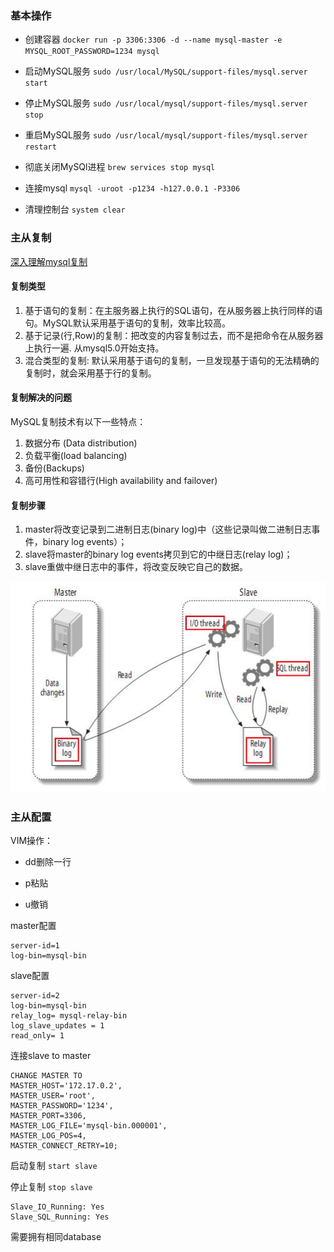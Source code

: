 
### 基本操作
* 创建容器  `docker run -p 3306:3306 -d --name mysql-master -e MYSQL_ROOT_PASSWORD=1234 mysql`
  
* 启动MySQL服务 `sudo /usr/local/MySQL/support-files/mysql.server start`

* 停止MySQL服务 `sudo /usr/local/mysql/support-files/mysql.server stop`

* 重启MySQL服务 `sudo /usr/local/mysql/support-files/mysql.server restart`

* 彻底关闭MySQl进程 `brew services stop mysql`

* 连接mysql `mysql -uroot -p1234 -h127.0.0.1 -P3306`

* 清理控制台 `system clear`


### 主从复制
[深入理解mysql复制](https://blog.csdn.net/bzhxuexi/article/details/43700329)

#### 复制类型
1. 基于语句的复制：在主服务器上执行的SQL语句，在从服务器上执行同样的语句。MySQL默认采用基于语句的复制，效率比较高。
2. 基于记录(行,Row)的复制：把改变的内容复制过去，而不是把命令在从服务器上执行一遍. 从mysql5.0开始支持。
3. 混合类型的复制: 默认采用基于语句的复制，一旦发现基于语句的无法精确的复制时，就会采用基于行的复制。

#### 复制解决的问题
MySQL复制技术有以下一些特点：
1. 数据分布 (Data distribution)
2. 负载平衡(load balancing)
3. 备份(Backups)
4. 高可用性和容错行(High availability and failover)

#### 复制步骤
1. master将改变记录到二进制日志(binary log)中（这些记录叫做二进制日志事件，binary log events）；
2. slave将master的binary log events拷贝到它的中继日志(relay log)；
3. slave重做中继日志中的事件，将改变反映它自己的数据。

![](./etc/img.png)

### 主从配置
VIM操作：
* dd删除一行

* p粘贴

* u撤销

master配置
```aidl
server-id=1
log-bin=mysql-bin
```
slave配置
```aidl
server-id=2
log-bin=mysql-bin
relay_log= mysql-relay-bin
log_slave_updates = 1
read_only= 1
```

连接slave to master
```aidl
CHANGE MASTER TO
MASTER_HOST='172.17.0.2',
MASTER_USER='root',
MASTER_PASSWORD='1234',
MASTER_PORT=3306,
MASTER_LOG_FILE='mysql-bin.000001',
MASTER_LOG_POS=4,
MASTER_CONNECT_RETRY=10;
```
启动复制 `start slave`

停止复制 `stop slave`

```aidl
Slave_IO_Running: Yes
Slave_SQL_Running: Yes
```
需要拥有相同database





